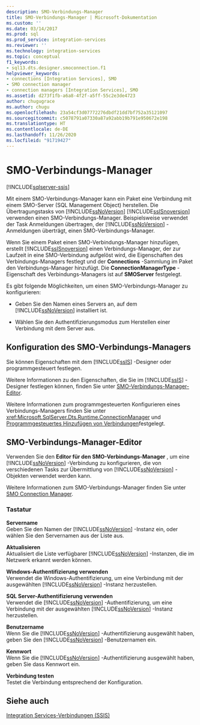 ```yaml
---
description: SMO-Verbindungs-Manager
title: SMO-Verbindungs-Manager | Microsoft-Dokumentation
ms.custom: ''
ms.date: 03/14/2017
ms.prod: sql
ms.prod_service: integration-services
ms.reviewer: ''
ms.technology: integration-services
ms.topic: conceptual
f1_keywords:
- sql13.dts.designer.smoconnection.f1
helpviewer_keywords:
- connections [Integration Services], SMO
- SMO connection manager
- connection managers [Integration Services], SMO
ms.assetid: d273f1fb-a6a8-4f2f-a5ff-55c2e3de4723
author: chugugrace
ms.author: chugu
ms.openlocfilehash: 23a54cf3d07772276dbdf21dd7bf752a35121097
ms.sourcegitcommit: c5078791a07330a87a92abb19b791e950672e198
ms.translationtype: HT
ms.contentlocale: de-DE
ms.lasthandoff: 11/26/2020
ms.locfileid: "91719427"
---
```

# <a name="smo-connection-manager"></a>SMO-Verbindungs-Manager

[!INCLUDE[sqlserver-ssis](../../includes/applies-to-version/sqlserver-ssis.md)]


  Mit einem SMO-Verbindungs-Manager kann ein Paket eine Verbindung mit einem SMO-Server (SQL Management Object) herstellen. Die Übertragungstasks von [!INCLUDE[ssNoVersion](../../includes/ssnoversion-md.md)] [!INCLUDE[ssISnoversion](../../includes/ssisnoversion-md.md)] verwenden einen SMO-Verbindungs-Manager. Beispielsweise verwendet der Task Anmeldungen übertragen, der [!INCLUDE[ssNoVersion](../../includes/ssnoversion-md.md)] -Anmeldungen überträgt, einen SMO-Verbindungs-Manager.  
  
 Wenn Sie einem Paket einen SMO-Verbindungs-Manager hinzufügen, erstellt [!INCLUDE[ssISnoversion](../../includes/ssisnoversion-md.md)] einen Verbindungs-Manager, der zur Laufzeit in eine SMO-Verbindung aufgelöst wird, die Eigenschaften des Verbindungs-Managers festlegt und der **Connections** -Sammlung im Paket den Verbindungs-Manager hinzufügt. Die **ConnectionManagerType** -Eigenschaft des Verbindungs-Managers ist auf **SMOServer** festgelegt.  
  
 Es gibt folgende Möglichkeiten, um einen SMO-Verbindungs-Manager zu konfigurieren:  
  
-   Geben Sie den Namen eines Servers an, auf dem [!INCLUDE[ssNoVersion](../../includes/ssnoversion-md.md)] installiert ist.  
  
-   Wählen Sie den Authentifizierungsmodus zum Herstellen einer Verbindung mit dem Server aus.  
  
## <a name="configuration-of-the-smo-connection-manager"></a>Konfiguration des SMO-Verbindungs-Managers  
 Sie können Eigenschaften mit dem [!INCLUDE[ssIS](../../includes/ssis-md.md)] -Designer oder programmgesteuert festlegen.  
  
 Weitere Informationen zu den Eigenschaften, die Sie im [!INCLUDE[ssIS](../../includes/ssis-md.md)] -Designer festlegen können, finden Sie unter [SMO-Verbindungs-Manager-Editor]().  
  
 Weitere Informationen zum programmgesteuerten Konfigurieren eines Verbindungs-Managers finden Sie unter <xref:Microsoft.SqlServer.Dts.Runtime.ConnectionManager> und [Programmgesteuertes Hinzufügen von Verbindungen](../../integration-services/building-packages-programmatically/adding-connections-programmatically.md)festgelegt.  
  
## <a name="smo-connection-manager-editor"></a>SMO-Verbindungs-Manager-Editor
  Verwenden Sie den **Editor für den SMO-Verbindungs-Manager** , um eine [!INCLUDE[ssNoVersion](../../includes/ssnoversion-md.md)] -Verbindung zu konfigurieren, die von verschiedenen Tasks zur Übermittlung von [!INCLUDE[ssNoVersion](../../includes/ssnoversion-md.md)] -Objekten verwendet werden kann.  
  
 Weitere Informationen zum SMO-Verbindungs-Manager finden Sie unter [SMO Connection Manager](../../integration-services/connection-manager/smo-connection-manager.md).  
  
### <a name="options"></a>Tastatur  
 **Servername**  
 Geben Sie den Namen der [!INCLUDE[ssNoVersion](../../includes/ssnoversion-md.md)] -Instanz ein, oder wählen Sie den Servernamen aus der Liste aus.  
  
 **Aktualisieren**  
 Aktualisiert die Liste verfügbarer [!INCLUDE[ssNoVersion](../../includes/ssnoversion-md.md)] -Instanzen, die im Netzwerk erkannt werden können.  
  
 **Windows-Authentifizierung verwenden**  
 Verwendet die Windows-Authentifizierung, um eine Verbindung mit der ausgewählten [!INCLUDE[ssNoVersion](../../includes/ssnoversion-md.md)] -Instanz herzustellen.  
  
 **SQL Server-Authentifizierung verwenden**  
 Verwendet die [!INCLUDE[ssNoVersion](../../includes/ssnoversion-md.md)] -Authentifizierung, um eine Verbindung mit der ausgewählten [!INCLUDE[ssNoVersion](../../includes/ssnoversion-md.md)] -Instanz herzustellen.  
  
 **Benutzername**  
 Wenn Sie die [!INCLUDE[ssNoVersion](../../includes/ssnoversion-md.md)] -Authentifizierung ausgewählt haben, geben Sie den [!INCLUDE[ssNoVersion](../../includes/ssnoversion-md.md)] -Benutzernamen ein.  
  
 **Kennwort**  
 Wenn Sie die [!INCLUDE[ssNoVersion](../../includes/ssnoversion-md.md)] -Authentifizierung ausgewählt haben, geben Sie dass Kennwort ein.  
  
 **Verbindung testen**  
 Testet die Verbindung entsprechend der Konfiguration.  
  
## <a name="see-also"></a>Siehe auch  
 [Integration Services-Verbindungen &#40;SSIS&#41;](../../integration-services/connection-manager/integration-services-ssis-connections.md)  
  
